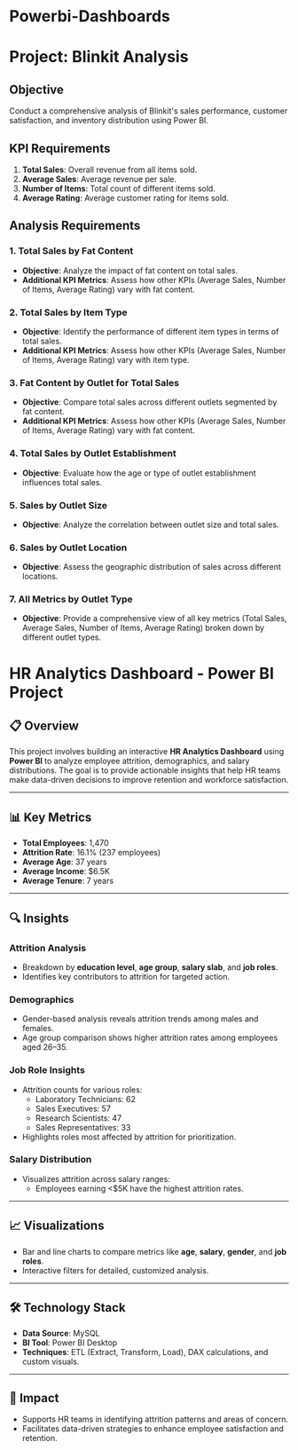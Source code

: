 # Powerbi-Dashboards
# Project: Blinkit Analysis

## Objective
Conduct a comprehensive analysis of Blinkit's sales performance, customer satisfaction, and inventory distribution using Power BI.

## KPI Requirements
1. **Total Sales**: Overall revenue from all items sold.
2. **Average Sales**: Average revenue per sale.
3. **Number of Items**: Total count of different items sold.
4. **Average Rating**: Average customer rating for items sold.

## Analysis Requirements

### 1. Total Sales by Fat Content
- **Objective**: Analyze the impact of fat content on total sales.
- **Additional KPI Metrics**: Assess how other KPIs (Average Sales, Number of Items, Average Rating) vary with fat content.

### 2. Total Sales by Item Type
- **Objective**: Identify the performance of different item types in terms of total sales.
- **Additional KPI Metrics**: Assess how other KPIs (Average Sales, Number of Items, Average Rating) vary with item type.

### 3. Fat Content by Outlet for Total Sales
- **Objective**: Compare total sales across different outlets segmented by fat content.
- **Additional KPI Metrics**: Assess how other KPIs (Average Sales, Number of Items, Average Rating) vary with fat content.

### 4. Total Sales by Outlet Establishment
- **Objective**: Evaluate how the age or type of outlet establishment influences total sales.

### 5. Sales by Outlet Size
- **Objective**: Analyze the correlation between outlet size and total sales.

### 6. Sales by Outlet Location
- **Objective**: Assess the geographic distribution of sales across different locations.

### 7. All Metrics by Outlet Type
- **Objective**: Provide a comprehensive view of all key metrics (Total Sales, Average Sales, Number of Items, Average Rating) broken down by different outlet types.







# HR Analytics Dashboard - Power BI Project

## 📋 Overview
This project involves building an interactive **HR Analytics Dashboard** using **Power BI** to analyze employee attrition, demographics, and salary distributions. The goal is to provide actionable insights that help HR teams make data-driven decisions to improve retention and workforce satisfaction.

---

## 📊 Key Metrics
- **Total Employees**: 1,470  
- **Attrition Rate**: 16.1% (237 employees)  
- **Average Age**: 37 years  
- **Average Income**: $6.5K  
- **Average Tenure**: 7 years  

---

## 🔍 Insights

### Attrition Analysis
- Breakdown by **education level**, **age group**, **salary slab**, and **job roles**.
- Identifies key contributors to attrition for targeted action.

### Demographics
- Gender-based analysis reveals attrition trends among males and females.
- Age group comparison shows higher attrition rates among employees aged 26–35.

### Job Role Insights
- Attrition counts for various roles:
  - Laboratory Technicians: 62  
  - Sales Executives: 57  
  - Research Scientists: 47  
  - Sales Representatives: 33  
- Highlights roles most affected by attrition for prioritization.

### Salary Distribution
- Visualizes attrition across salary ranges:
  - Employees earning <$5K have the highest attrition rates.

---

## 📈 Visualizations
- Bar and line charts to compare metrics like **age**, **salary**, **gender**, and **job roles**.
- Interactive filters for detailed, customized analysis.

---

## 🛠️ Technology Stack
- **Data Source**: MySQL  
- **BI Tool**: Power BI Desktop  
- **Techniques**: ETL (Extract, Transform, Load), DAX calculations, and custom visuals.  

---

## 🚀 Impact
- Supports HR teams in identifying attrition patterns and areas of concern.
- Facilitates data-driven strategies to enhance employee satisfaction and retention.



